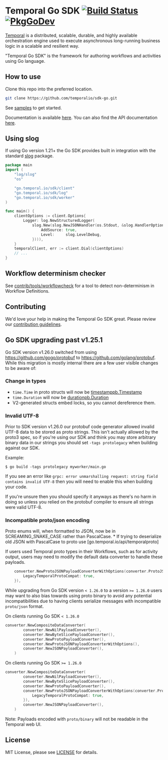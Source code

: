 # Temporal Go SDK [![Build Status](https://github.com/temporalio/sdk-go/actions/workflows/ci.yml/badge.svg?event=push)](https://github.com/temporalio/sdk-go/actions/workflows/ci.yml) [![PkgGoDev](https://pkg.go.dev/badge/go.temporal.io/sdk)](https://pkg.go.dev/go.temporal.io/sdk)

[Temporal](https://github.com/temporalio/temporal) is a distributed, scalable, durable, and highly available orchestration engine used to execute asynchronous long-running business logic in a scalable and resilient way.

"Temporal Go SDK" is the framework for authoring workflows and activities using Go language.

## How to use

Clone this repo into the preferred location.

```bash
git clone https://github.com/temporalio/sdk-go.git
```

See [samples](https://github.com/temporalio/samples-go) to get started.

Documentation is available [here](https://docs.temporal.io). 
You can also find the API documentation [here](https://pkg.go.dev/go.temporal.io/sdk).

## Using slog

If using Go version 1.21+ the Go SDK provides built in integration with the standard [slog](https://pkg.go.dev/log) package.


```go
package main
import (
	"log/slog"
	"os"

	"go.temporal.io/sdk/client"
	"go.temporal.io/sdk/log"
	"go.temporal.io/sdk/worker"
)

func main() {
	clientOptions := client.Options{
		Logger: log.NewStructuredLogger(
			slog.New(slog.NewJSONHandler(os.Stdout, &slog.HandlerOptions{
				AddSource: true,
				Level:     slog.LevelDebug,
			}))),
	}
	temporalClient, err := client.Dial(clientOptions)
	// ...
}
```

## Workflow determinism checker

See [contrib/tools/workflowcheck](contrib/tools/workflowcheck) for a tool to detect non-determinism in Workflow Definitions.

## Contributing
We'd love your help in making the Temporal Go SDK great. Please review our [contribution guidelines](CONTRIBUTING.md).

## Go SDK upgrading past v1.25.1

Go SDK version v1.26.0 switched from using https://github.com/gogo/protobuf to https://github.com/golang/protobuf. While this migration is mostly internal there are a few user visible changes to be aware of:

### Change in types

* `time.Time` in proto structs will now be [timestamppb.Timestamp](https://pkg.go.dev/google.golang.org/protobuf@v1.31.0/types/known/timestamppb#section-documentation)
* `time.Duration` will now be [durationpb.Duration](https://pkg.go.dev/google.golang.org/protobuf/types/known/durationpb)
* V2-generated structs embed locks, so you cannot dereference them.

### Invalid UTF-8

Prior to SDK version v1.26.0 our protobuf code generator allowed invalid UTF-8 data to be stored as proto strings. This isn't actually allowed by the proto3 spec, so if you're using our SDK and think you may store arbitrary binary data in our strings you should set `-tags protolegacy` when building against our SDK.

Example:

``` shell
$ go build -tags protolegacy myworker/main.go
```

If you see an error like `grpc: error unmarshalling request: string field contains invalid UTF-8` then you will need to enable this when building your code.

If you're unsure then you should specify it anyways as there's no harm in doing so unless you relied on the protobuf compiler to ensure all strings were valid UTF-8.

### Incompatible proto/json encoding

Proto enums will, when formatted to JSON, now be in SCREAMING_SNAKE_CASE rather than PascalCase.
    * If trying to deserialize old JSON with PascalCase to proto use [go.temporal.io/api/temporalproto]

If users used Temporal proto types in their Workflows, such as for activity output, users may need to modify the default data converter to handle these payloads.
``` go
	converter.NewProtoJSONPayloadConverterWithOptions(converter.ProtoJSONPayloadConverterOptions{
		LegacyTemporalProtoCompat: true,
	}),
```

While upgrading from Go SDK version `< 1.26.0` to a version `>= 1.26.0` users may want to also bias towards using 
proto binary to avoid any potential incompatibilities due to having clients serialize messages with incompatible `proto/json` format.

On clients running Go SDK `< 1.26.0`
``` go
converter.NewCompositeDataConverter(
		converter.NewNilPayloadConverter(),
		converter.NewByteSlicePayloadConverter(),
		converter.NewProtoPayloadConverter(),
		converter.NewProtoJSONPayloadConverterWithOptions(),
		converter.NewJSONPayloadConverter(),
	)
```

On clients running Go SDK `>= 1.26.0`

``` go
converter.NewCompositeDataConverter(
		converter.NewNilPayloadConverter(),
		converter.NewByteSlicePayloadConverter(),
		converter.NewProtoPayloadConverter(),
		converter.NewProtoJSONPayloadConverterWithOptions(converter.ProtoJSONPayloadConverterOptions{
			LegacyTemporalProtoCompat: true,
		}),
		converter.NewJSONPayloadConverter(),
	)
```

Note: Payloads encoded with `proto/binary` will not be readable in the Temporal web UI. 

## License
MIT License, please see [LICENSE](LICENSE) for details.
